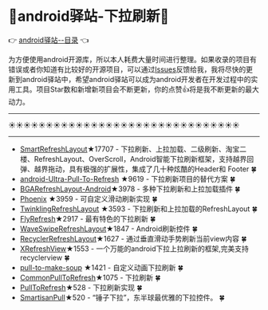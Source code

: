 # :running:android驿站-下拉刷新:running:
:point_right: [android驿站--目录](https://github.com/enChenging/android_posthouse) :point_left:

为方便使用android开源库，所以本人耗费大量时间进行整理。如果收录的项目有错误或者你知道有比较好的开源项目，可以通过[Issues](https://github.com/enChenging/android_posthouse/issues)反馈给我，我将尽快的更新到android驿站中，希望android驿站可以成为android开发者在开发过程中的实用工具。项目Star数和新增新项目会不断更新，你的点赞:+1:将是我不断更新的最大动力。

<HR style="FILTER: progid:DXImageTransform.Microsoft.Shadow(color:#987cb9,direction:145,strength:15)" width="100%" color=#987cb9 SIZE=1>

:sunny::sunny::sunny::sunny::sunny::sunny::sunny::sunny::sunny::sunny::sunny::sunny::sunny::sunny::sunny::sunny::sunny::sunny::sunny::sunny::sunny::sunny::sunny::sunny::sunny::sunny::sunny::sunny::sunny::sunny::sunny:
<HR style="FILTER: progid:DXImageTransform.Microsoft.Shadow(color:#987cb9,direction:145,strength:15)" width="100%" color=#987cb9 SIZE=1>

- [SmartRefreshLayout](#https://github.com/scwang90/SmartRefreshLayout)★17707 - 下拉刷新、上拉加载、二级刷新、淘宝二楼、RefreshLayout、OverScroll，Android智能下拉刷新框架，支持越界回弹、越界拖动，具有极强的扩展性，集成了几十种炫酷的Header和 Footer   :four_leaf_clover:
- [android-Ultra-Pull-To-Refresh](#https://github.com/liaohuqiu/android-Ultra-Pull-To-Refresh) ★9619 - 下拉刷新项目的替代方案   :four_leaf_clover:
- [BGARefreshLayout-Android](#https://github.com/bingoogolapple/BGARefreshLayout-Android)★3978 - 多种下拉刷新和上拉加载插件 :four_leaf_clover:
- [Phoenix](https://github.com/Yalantis/Phoenix) ★3959 - 可自定义滑动刷新实现 :four_leaf_clover: 
- [TwinklingRefreshLayout](#https://github.com/lcodecorex/TwinklingRefreshLayout) ★3593 - 下拉刷新和上拉加载的RefreshLayout :four_leaf_clover:
- [FlyRefresh](#https://github.com/race604/FlyRefresh)★2917 - 最有特色的下拉刷新 :four_leaf_clover:
- [WaveSwipeRefreshLayout](#https://github.com/recruit-lifestyle/WaveSwipeRefreshLayout)★1847 - Android刷新控件 :four_leaf_clover:
- [RecyclerRefreshLayout](#https://github.com/dinuscxj/RecyclerRefreshLayout)★1627 - 通过垂直滑动手势刷新当前view内容 :four_leaf_clover:
- [XRefreshView](#https://github.com/huxq17/XRefreshView)★1553 - 一个万能的android下拉上拉刷新的框架,完美支持recyclerview :four_leaf_clover:
- [pull-to-make-soup](#https://github.com/Yalantis/pull-to-make-soup) ★1421 - 自定义动画下拉刷新  :four_leaf_clover:
- [CommonPullToRefresh](#https://github.com/Chanven/CommonPullToRefresh)★1075 - 下拉刷新 :four_leaf_clover:
- [PullToRefresh](#https://github.com/lubeast/PullToRefresh)★528 - 下拉刷新实现  :four_leaf_clover:
- [SmartisanPull](#https://github.com/hougr/SmartisanPull)★520 - “锤子下拉”，东半球最优雅的下拉控件。 :four_leaf_clover:

      


